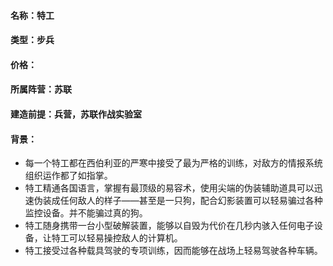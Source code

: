 #### 名称：特工

#### 类型：步兵

#### 价格：

#### 所属阵营：苏联

#### 建造前提：兵营，苏联作战实验室

#### 背景：

- 每一个特工都在西伯利亚的严寒中接受了最为严格的训练，对敌方的情报系统组织运作都了如指掌。
- 特工精通各国语言，掌握有最顶级的易容术，使用尖端的伪装辅助道具可以迅速伪装成任何敌人的样子——甚至是一只狗，配合幻影装置可以轻易骗过各种监控设备。并不能骗过真的狗。
- 特工随身携带一台小型破解装置，能够以自毁为代价在几秒内骇入任何电子设备，让特工可以轻易操控敌人的计算机。
- 特工接受过各种载具驾驶的专项训练，因而能够在战场上轻易驾驶各种车辆。
